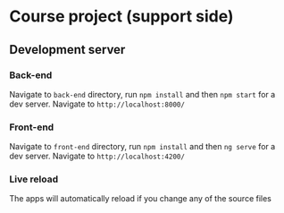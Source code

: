 # Course project (support side)

## Development server
### Back-end

Navigate to `back-end` directory, run `npm install` and then `npm start` for a dev server. Navigate to `http://localhost:8000/`

### Front-end

Navigate to `front-end` directory, run `npm install` and then `ng serve` for a dev server. Navigate to `http://localhost:4200/`

### Live reload
The apps will automatically reload if you change any of the source files